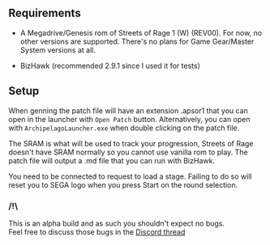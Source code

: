 ## Requirements

- A Megadrive/Genesis rom of Streets of Rage 1 (W) (REV00). For now, no other versions are supported.
There's no plans for Game Gear/Master System versions at all.

- BizHawk (recommended 2.9.1 since I used it for tests)

## Setup

When genning the patch file will have an extension .apsor1 that you can open in the launcher with `Open Patch` button.
Alternatively, you can open with `ArchipelagoLauncher.exe` when double clicking on the patch file.

The SRAM is what will be used to track your progression, Streets of Rage doesn't have SRAM normally so you cannot use vanilla rom to play. The patch file will output a .md file that you can run with BizHawk.

You need to be connected to request to load a stage. Failing to do so will reset you to SEGA logo when you press Start on the round selection.

### /!\\<br>
This is an alpha build and as such you shouldn't expect no bugs.<br>
Feel free to discuss those bugs in the [Discord thread](https://discord.com/channels/731205301247803413/1421815799504437409)